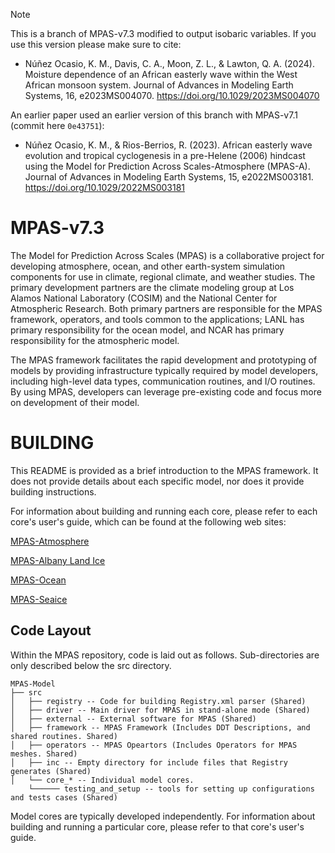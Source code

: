 > [!NOTE]
> This is a branch of MPAS-v7.3 modified to output isobaric variables. If you use this version please make sure to cite:
>
> * Núñez Ocasio, K. M., Davis, C. A., Moon, Z. L., & Lawton, Q. A. (2024). Moisture dependence of an African easterly wave within the West African monsoon system. Journal of Advances in Modeling Earth Systems, 16, e2023MS004070. https://doi.org/10.1029/2023MS004070
>
> An earlier paper used an earlier version of this branch with MPAS-v7.1 (commit here `0e43751`):
>
> * Núñez Ocasio, K. M., & Rios-Berrios, R. (2023). African easterly wave evolution and tropical cyclogenesis in a pre-Helene (2006) hindcast using the Model for Prediction Across Scales-Atmosphere (MPAS-A). Journal of Advances in Modeling Earth Systems, 15, e2022MS003181. https://doi.org/10.1029/2022MS003181 

MPAS-v7.3
====

The Model for Prediction Across Scales (MPAS) is a collaborative project for
developing atmosphere, ocean, and other earth-system simulation components for
use in climate, regional climate, and weather studies. The primary development
partners are the climate modeling group at Los Alamos National Laboratory
(COSIM) and the National Center for Atmospheric Research. Both primary
partners are responsible for the MPAS framework, operators, and tools common to
the applications; LANL has primary responsibility for the ocean model, and NCAR
has primary responsibility for the atmospheric model.

The MPAS framework facilitates the rapid development and prototyping of models
by providing infrastructure typically required by model developers, including
high-level data types, communication routines, and I/O routines. By using MPAS,
developers can leverage pre-existing code and focus more on development of
their model.

BUILDING
========

This README is provided as a brief introduction to the MPAS framework. It does
not provide details about each specific model, nor does it provide building
instructions.

For information about building and running each core, please refer to each
core's user's guide, which can be found at the following web sites:

[MPAS-Atmosphere](http://mpas-dev.github.io/atmosphere/atmosphere_download.html)

[MPAS-Albany Land Ice](http://mpas-dev.github.io/land_ice/download.html)

[MPAS-Ocean](http://mpas-dev.github.io/ocean/releases.html)

[MPAS-Seaice](http://mpas-dev.github.io/sea_ice/releases.html)


Code Layout
----------

Within the MPAS repository, code is laid out as follows. Sub-directories are
only described below the src directory.

	MPAS-Model
	├── src
	│   ├── registry -- Code for building Registry.xml parser (Shared)
	│   ├── driver -- Main driver for MPAS in stand-alone mode (Shared)
	│   ├── external -- External software for MPAS (Shared)
	│   ├── framework -- MPAS Framework (Includes DDT Descriptions, and shared routines. Shared)
	│   ├── operators -- MPAS Opeartors (Includes Operators for MPAS meshes. Shared)
	│   ├── inc -- Empty directory for include files that Registry generates (Shared)
	│   └── core_* -- Individual model cores.
        └────── testing_and_setup -- tools for setting up configurations and tests cases (Shared)

Model cores are typically developed independently. For information about
building and running a particular core, please refer to that core's user's
guide.
